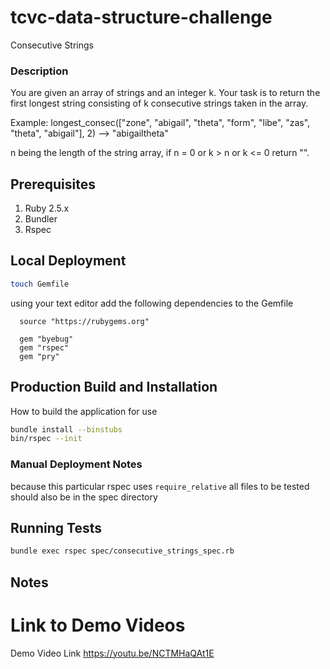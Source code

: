 # tcvc-data-structure-challenge
Consecutive Strings

### Description

You are given an array of strings and an integer k. Your task is to return the first 
longest string consisting of k consecutive strings taken in the array.

Example: longest_consec(["zone", "abigail", "theta", "form", "libe", "zas", "theta", "abigail"], 2) --> "abigailtheta"

n being the length of the string array, if n = 0 or k > n or k <= 0 return "".


## Prerequisites
1. Ruby 2.5.x
2. Bundler
3. Rspec

## Local Deployment
```bash
touch Gemfile
```
using your text editor add the following dependencies to the Gemfile

```
  source "https://rubygems.org"

  gem "byebug"
  gem "rspec"
  gem "pry"
```


## Production Build and Installation
How to build the application for use
```bash
bundle install --binstubs
bin/rspec --init
```

### Manual Deployment Notes
because this particular rspec uses `require_relative` 
all files to be tested should also be in the spec directory

## Running Tests
```bash
bundle exec rspec spec/consecutive_strings_spec.rb
```
## Notes

# Link to Demo Videos
Demo Video Link
https://youtu.be/NCTMHaQAt1E
